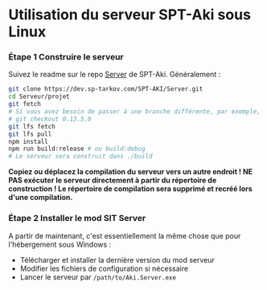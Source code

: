 # Utilisation du serveur SPT-Aki sous Linux


### Étape 1 Construire le serveur
Suivez le readme sur le repo [Server](https://dev.sp-tarkov.com/SPT-AKI/Server) de SPT-Aki. Généralement :
```bash
git clone https://dev.sp-tarkov.com/SPT-AKI/Server.git
cd Serveur/projet
git fetch
# Si vous avez besoin de passer à une branche différente, par exemple, 0.13.5.0
# git checkout 0.13.5.0
git lfs fetch
git lfs pull
npm install
npm run build:release # ou build:debug
# Le serveur sera construit dans ./build
```
**Copiez ou déplacez la compilation du serveur vers un autre endroit ! NE PAS exécuter le serveur directement à partir du répertoire de construction ! Le répertoire de compilation sera supprimé et recréé lors d'une compilation.**


### Étape 2 Installer le mod SIT Server
A partir de maintenant, c'est essentiellement la même chose que pour l'hébergement sous Windows :
- Télécharger et installer la dernière version du mod serveur
- Modifier les fichiers de configuration si nécessaire
- Lancer le serveur par `/path/to/Aki.Server.exe`